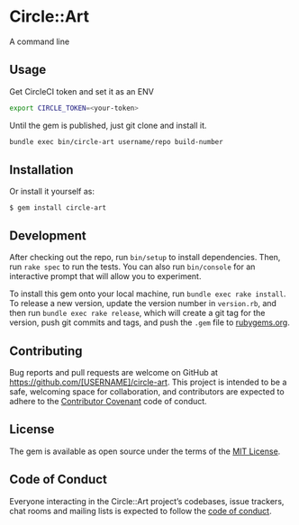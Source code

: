 # Circle::Art

A command line

## Usage

Get CircleCI token and set it as an ENV

```bash
export CIRCLE_TOKEN=<your-token>
```

Until the gem is published, just git clone and install it.

```bash
bundle exec bin/circle-art username/repo build-number
```

## Installation

Or install it yourself as:

    $ gem install circle-art

## Development

After checking out the repo, run `bin/setup` to install dependencies. Then, run `rake spec` to run the tests. You can also run `bin/console` for an interactive prompt that will allow you to experiment.

To install this gem onto your local machine, run `bundle exec rake install`. To release a new version, update the version number in `version.rb`, and then run `bundle exec rake release`, which will create a git tag for the version, push git commits and tags, and push the `.gem` file to [rubygems.org](https://rubygems.org).

## Contributing

Bug reports and pull requests are welcome on GitHub at https://github.com/[USERNAME]/circle-art. This project is intended to be a safe, welcoming space for collaboration, and contributors are expected to adhere to the [Contributor Covenant](http://contributor-covenant.org) code of conduct.

## License

The gem is available as open source under the terms of the [MIT License](https://opensource.org/licenses/MIT).

## Code of Conduct

Everyone interacting in the Circle::Art project’s codebases, issue trackers, chat rooms and mailing lists is expected to follow the [code of conduct](https://github.com/[USERNAME]/circle-art/blob/master/CODE_OF_CONDUCT.md).
